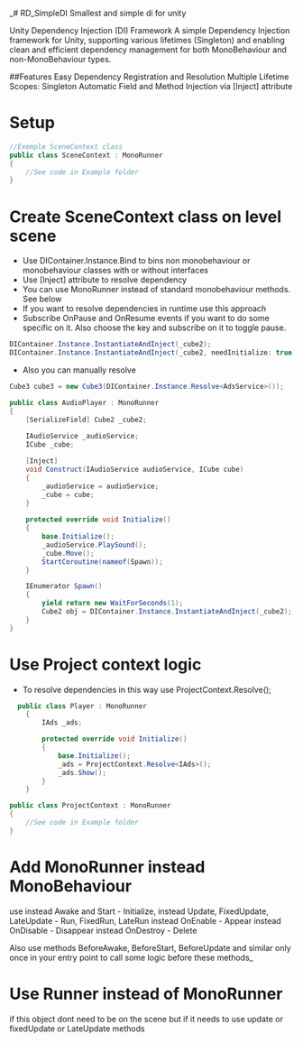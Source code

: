 _# RD_SimpleDI
Smallest and simple di for unity

Unity Dependency Injection (DI) Framework
A simple Dependency Injection framework for Unity, supporting various lifetimes (Singleton) and enabling clean and efficient dependency management for both MonoBehaviour and non-MonoBehaviour types.

##Features
Easy Dependency Registration and Resolution
Multiple Lifetime Scopes: Singleton
Automatic Field and Method Injection via [Inject] attribute

# Setup

```C#
//Exemple SceneContext class
public class SceneContext : MonoRunner
{
    //See code in Example folder
}
```

# Create SceneContext class on level scene
- Use DIContainer.Instance.Bind to bins non monobehaviour or monobehaviour classes with or without interfaces
- Use [Inject] attribute to resolve dependency
- You can use MonoRunner instead of standard monobehaviour methods. See below
- If you want to resolve dependencies in runtime use this approach
- Subscribe OnPause and OnResume events if you want to do some specific on it. Also choose the key and subscribe on it to
toggle pause.
  
```C#
DIContainer.Instance.InstantiateAndInject(_cube2);
DIContainer.Instance.InstantiateAndInject(_cube2, needInitialize: true);
```

- Also you can manually resolve

```C#
Cube3 cube3 = new Cube3(DIContainer.Instance.Resolve<AdsService>());
```

```C#
public class AudioPlayer : MonoRunner
{
    [SerializeField] Cube2 _cube2;
    
    IAudioService _audioService;
    ICube _cube;

    [Inject]
    void Construct(IAudioService audioService, ICube cube)
    {
        _audioService = audioService;
        _cube = cube;
    }
    
    protected override void Initialize()
    {
        base.Initialize();
        _audioService.PlaySound();
        _cube.Move();
        StartCoroutine(nameof(Spawn));
    }

    IEnumerator Spawn()
    {
        yield return new WaitForSeconds(1);
        Cube2 obj = DIContainer.Instance.InstantiateAndInject(_cube2);
    }
}
```

# Use Project context logic

- To resolve dependencies in this way use ProjectContext.Resolve<IAds>();
  
```C#
  public class Player : MonoRunner
    {
        IAds _ads;

        protected override void Initialize()
        {
            base.Initialize();
            _ads = ProjectContext.Resolve<IAds>();
            _ads.Show();
        }
    }
```

```C#
public class ProjectContext : MonoRunner
{
    //See code in Example folder
}
```

# Add MonoRunner instead MonoBehaviour
use instead Awake and Start - Initialize,
instead Update, FixedUpdate, LateUpdate - Run, FixedRun, LateRun
instead OnEnable - Appear
instead OnDisable - Disappear
instead OnDestroy - Delete

Also use methods BeforeAwake, BeforeStart, BeforeUpdate and similar only once in your entry point to call some logic before these methods_

# Use Runner instead of MonoRunner
if this object dont need to be on the scene but if it needs to use update or fixedUpdate or LateUpdate methods

